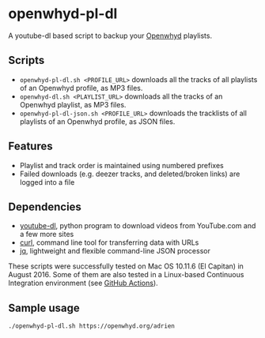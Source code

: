 # openwhyd-pl-dl

A youtube-dl based script to backup your [Openwhyd](http://openwhyd.org) playlists.

## Scripts

- `openwhyd-pl-dl.sh <PROFILE_URL>` downloads all the tracks of all playlists of an Openwhyd profile, as MP3 files.
- `openwhyd-dl.sh <PLAYLIST_URL>` downloads all the tracks of an Openwhyd playlist, as MP3 files.
- `openwhyd-pl-dl-json.sh <PROFILE_URL>` downloads the tracklists of all playlists of an Openwhyd profile, as JSON files.

## Features

- Playlist and track order is maintained using numbered prefixes
- Failed downloads (e.g. deezer tracks, and deleted/broken links) are logged into a file

## Dependencies

- [youtube-dl](rg3.github.io/youtube-dl/), python program to download videos from YouTube.com and a few more sites
- [curl](https://curl.haxx.se/), command line tool for transferring data with URLs
- [jq](https://stedolan.github.io/jq/), lightweight and flexible command-line JSON processor

These scripts were successfully tested on Mac OS 10.11.6 (El Capitan) in August 2016. Some of them are also tested in a Linux-based Continuous Integration environment (see [GitHub Actions](https://github.com/adrienjoly/openwhyd-pl-dl/actions)).

## Sample usage

```
./openwhyd-pl-dl.sh https://openwhyd.org/adrien
```
